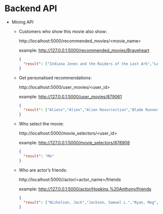 Backend API
===========
-   Mining API

    -   Customers who show this movie also show:

        http://localhost:5000/recommended_movies/<movie_name>
        
        example: http://127.0.0.1:5000/recommended_movies/Braveheart        
        
        ```JSON
        {
          "result": ["Indiana Jones and the Raiders of the Lost Ark","Lord of the Rings: The Fellowship of the Ring, The","Monty Python and the Holy Grail","Gladiator","Lethal Weapon","Star Wars","Saving Private Ryan","Godfather, Part II, The","Forrest Gump","Indiana Jones and the Temple of Doom","Godfather, The","Star Wars Episode V: Empire Strikes Back","Shawshank Redemption, The","Matrix, The","Caddyshack","Indiana Jones and the Last Crusade","Die Hard"]
        }
        ```
        
    -   Get personalised recommendations:

        http://localhost:5000/user_movies/<user_id>
        
        example: http://127.0.0.1:5000/user_movies/879061        
        
        ```JSON
        {
          "result": ["Aliens","Alien","Alien Resurrection","Blade Runner","Apollo 13","American Beauty","A Few Good Men","Alien 3","Indiana Jones and the Raiders of the Lost Ark","Austin Powers: The Spy Who Shagged Me"]
        }
        ```
        
    -   Who select the movie:

        http://localhost:5000/movie_selectors/<user_id>
        
        example: http://127.0.0.1:5000/movie_selectors/878908
        
        ```JSON
        {
          "result": "Me"
        }
        ```
        
    -   Who are actor’s friends:

        http://localhost:5000//actor/<actor_name>/friends
        
        example: http://127.0.0.1:5000/actor/Hopkins,%20Anthony/friends
        
        ```JSON
        {
          "result": ["Nicholson, Jack","Jackson, Samuel L.","Ryan, Meg","Jones, Tommy Lee","Washington, Denzel","Spacey, Kevin","Williams, Robin","Willis, Bruce","Hunt, Helen","Murphy, Eddie","Redford, Robert","Jones, James Earl","Pitt, Brad","Pfeiffer, Michelle","Travolta, John","Malkovich, John","Newman, Paul","Hopper, Dennis","Kidman, Nicole","Paltrow, Gwyneth","Judd, Ashley","Martin, Steve","Murray, Bill","Neeson, Liam","Sarandon, Susan","Norton, Edward","Weaver, Sigourney","Myers, Mike","Russo, Rene","Kline, Kevin","Moore, Demi","Robbins, Tim","Hunter, Holly","O'Toole, Peter","Smith, Will","Walken, Christopher","Witherspoon, Reese","Quaid, Dennis"]
        }
        ```
